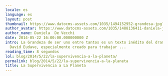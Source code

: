 ```yaml
---
locale: es
language: es
layout: post
thumbnail: https://www.datocms-assets.com/1035/1494152952-grandesa-jpg?ch=DPR%2CWidth&auto=format&w=300
author_avatar: https://www.datocms-assets.com/1035/1488136411-daniela-jpeg?ch=DPR%2CWidth&auto=format&w=150
author_name: Daniela  De Vecchi
date: 2014-05-22 16:00:00.000000000 Z
intro: La Grandeza de ser uno entre tantos es un texto inédito del dramaturgo mexicano
  David Eudave, especialmente creado para trabajar ...
reading_time: 8 segundos
lol: blog/2014/5/22/la-supervivencia-a-la-planeta/
permalink: blog/2014/5/22/la-supervivencia-a-la-planeta
title: La Supervivencia a La Planeta
---
```


